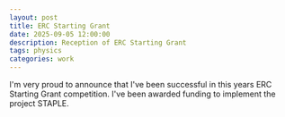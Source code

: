 ```yaml
---
layout: post
title: ERC Starting Grant
date: 2025-09-05 12:00:00
description: Reception of ERC Starting Grant
tags: physics 
categories: work
---
```


I'm very proud to announce that I've been successful in this years ERC Starting Grant competition. I've been awarded funding to implement the project STAPLE.
